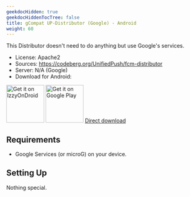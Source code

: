 ```yaml
---
geekdocHidden: true
geekdocHiddenTocTree: false
title: gCompat UP-Distributor (Google) - Android
weight: 60
---
```


This Distributor doesn't need to do anything but use Google's services.

* License: Apache2
* Sources: <https://codeberg.org/UnifiedPush/fcm-distributor>
* Server: N/A (Google)
* Download for Android:

[<img alt="Get it on IzzyOnDroid" src="/img/IzzyOnDroid.png" height=100 >](https://apt.izzysoft.de/fdroid/index/apk/org.unifiedpush.distributor.fcm)
[<img alt="Get it on Google Play" src="/img/google-play-badge.png" height=100>](https://play.google.com/store/apps/details?id=org.unifiedpush.distributor.fcm)
[Direct download](https://codeberg.org/UnifiedPush/fcm-distributor/releases)

## Requirements

* Google Services (or microG) on your device.

## Setting Up

Nothing special.
